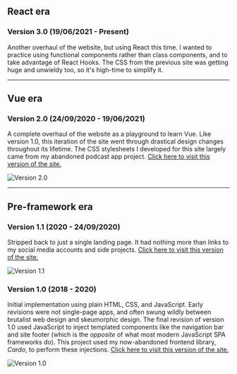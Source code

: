 ## React era

### Version 3.0 (19/06/2021 - Present)
Another overhaul of the website, but using React this time. I wanted to practice using functional components rather than class components, and to take advantage of React Hooks. The CSS from the previous site was getting huge and unwieldy too, so it's high-time to simplify it.

---

## Vue era

### Version 2.0 (24/09/2020 - 19/06/2021)
A complete overhaul of the website as a playground to learn Vue. Like version 1.0, this iteration of the site went through drastical design changes throughout its lifetime. The CSS stylesheets I developed for this site largely came from my abandoned podcast app project. [Click here to visit this version of the site.](https://v2.clarencesiew.com)

![Version 2.0](/assets/img/site-v2.png "Version 2.0")

---

## Pre-framework era

### Version 1.1 (2020 - 24/09/2020)
Stripped back to just a single landing page. It had nothing more than links to my social media accounts and side projects. [Click here to visit this version of the site.](https://csiew.github.io/index.html)

![Version 1.1](/assets/img/site-v1.1.png "Version 1.1")

### Version 1.0 (2018 - 2020)
Initial implementation using plain HTML, CSS, and JavaScript. Early revisions were not single-page apps, and often swung wildly between brutalist web design and skeumorphic design. The final revision of version 1.0 used JavaScript to inject templated components like the navigation bar and site footer (which is the _opposite_ of what most modern JavaScript SPA frameworks do). This project used my now-abandoned frontend library, _Cardo_, to perform these injections. [Click here to visit this version of the site.](https://csiew.github.io/archive/index.html)

![Version 1.0](/assets/img/site-v1.png "Version 1.0")
